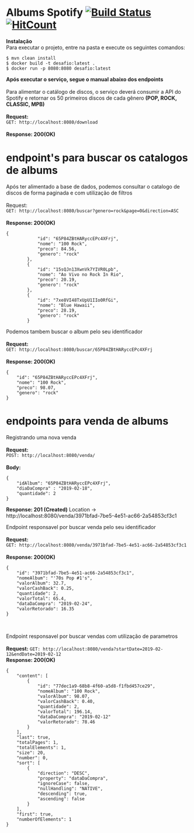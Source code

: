 # Albums Spotify [![Build Status](https://travis-ci.com/brunotitata/beblue-test.svg?branch=master)](https://travis-ci.com/brunotitata/beblue-test) [![HitCount](http://hits.dwyl.io/brunotitata@gmail.com/beblue-test.svg)](http://hits.dwyl.io/brunotitata@gmail.com/beblue-test)

**Instalação**
<br />
Para executar o projeto, entre na pasta e execute os seguintes comandos:
<br />
```
$ mvn clean install
$ docker build -t desafio:latest .
$ docker run -p 8080:8080 desafio:latest
```
**Após executar o serviço, segue o manual abaixo dos endpoints**
<br />
<br />
Para alimentar o catálogo de discos, o serviço deverá consumir a API do Spotify e retornar os 50 primeiros discos de cada gênero **(POP, ROCK, CLASSIC, MPB)**
<br />
<br />
**Request:**
<br />
`GET: http://localhost:8080/download`
<br />
<br />
**Response: 200(OK)**
<br />

# endpoint's para buscar os catalogos de albums

Após ter alimentado a base de dados, podemos consultar o catalogo de discos de forma paginada e com utilização de filtros
<br />
<br />
Request:
<br />
`GET: http://localhost:8080/buscar?genero=rock&page=0&direction=ASC`
<br />
<br />
**Response: 200(OK)**
<br />
```
{
            "id": "65P84ZBtHARyccEPc4XFrj",
            "nome": "100 Rock",
            "preco": 84.56,
            "genero": "rock"
        },
        {
            "id": "15sQJn13XwnVk7YIVR0Lpb",
            "nome": "Ao Vivo no Rock In Rio",
            "preco": 20.19,
            "genero": "rock"
        },
        {
            "id": "7xe8VI48TxUpU1IIo0RfGi",
            "nome": "Blue Hawaii",
            "preco": 28.19,
            "genero": "rock"
        }
```

Podemos tambem buscar o album pelo seu identificador
<br />
<br />
**Request:**
<br />
`GET: http://localhost:8080/buscar/65P84ZBtHARyccEPc4XFrj`
<br />
<br />
**Response: 200(OK)**
<br />
```
{
    "id": "65P84ZBtHARyccEPc4XFrj",
    "nome": "100 Rock",
    "preco": 98.07,
    "genero": "rock"
}
```


# endpoints para venda de albums

Registrando uma nova venda
<br />
<br />
**Request:**
<br />
`POST: http://localhost:8080/venda/`
<br />
<br />
**Body:**
<br />
```
{
	"idAlbum": "65P84ZBtHARyccEPc4XFrj",
	"diaDaCompra" : "2019-02-18",
	"quantidade": 2
}
```
**Response: 201 (Created)** Location → http://localhost:8080/venda/3971bfad-7be5-4e51-ac66-2a54853cf3c1

Endpoint responsavel por buscar venda pelo seu identificador
<br />
<br />
**Request:**
<br />
`GET: http://localhost:8080/venda/3971bfad-7be5-4e51-ac66-2a54853cf3c1`
<br />
<br />
**Response: 200(OK)**
```
{
    "id": "3971bfad-7be5-4e51-ac66-2a54853cf3c1",
    "nomeAlbum": "'70s Pop #1's",
    "valorAlbum": 32.7,
    "valorCashBack": 0.25,
    "quantidade": 2,
    "valorTotal": 65.4,
    "dataDaCompra": "2019-02-24",
    "valorRetorado": 16.35
}
```
<br />

Endpoint responsavel por buscar vendas com utilização de parametros
<br />
<br />
**Request:**
`GET: http://localhost:8080/venda?startDate=2019-02-12&endDate=2019-02-12`
<br />
**Response: 200(OK)**
<br />
```
{
    "content": [
        {
            "id": "77dec1a9-68b8-4f60-a5d8-f1fbd457ce29",
            "nomeAlbum": "100 Rock",
            "valorAlbum": 98.07,
            "valorCashBack": 0.40,
            "quantidade": 2,
            "valorTotal": 196.14,
            "dataDaCompra": "2019-02-12"
            "valorRetorado": 78.46
        }
    ],
    "last": true,
    "totalPages": 1,
    "totalElements": 1,
    "size": 20,
    "number": 0,
    "sort": [
        {
            "direction": "DESC",
            "property": "dataDaCompra",
            "ignoreCase": false,
            "nullHandling": "NATIVE",
            "descending": true,
            "ascending": false
        }
    ],
    "first": true,
    "numberOfElements": 1
}
```
